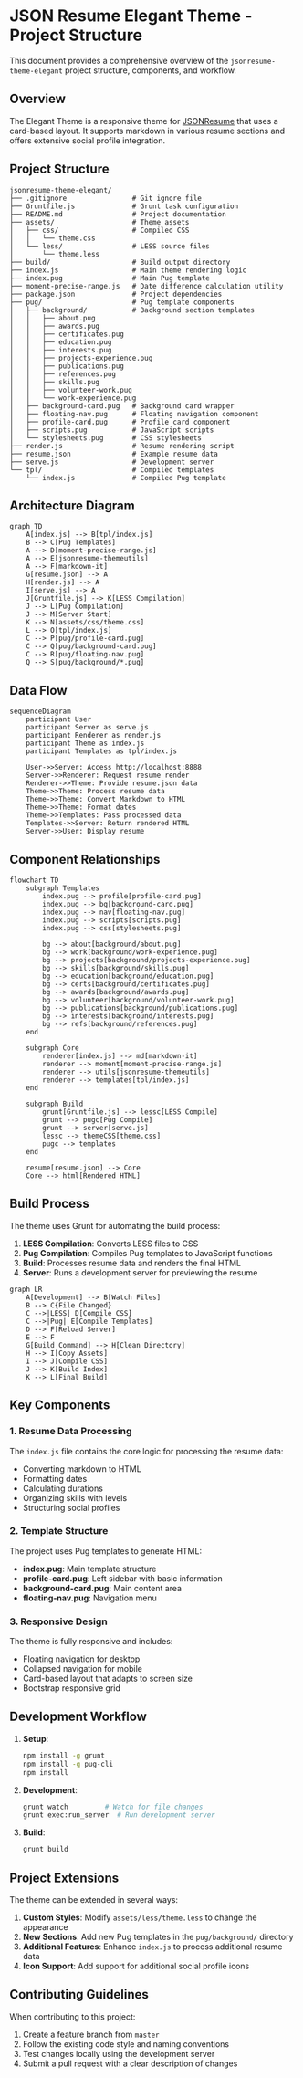 # JSON Resume Elegant Theme - Project Structure

This document provides a comprehensive overview of the `jsonresume-theme-elegant` project structure, components, and workflow.

## Overview

The Elegant Theme is a responsive theme for [JSONResume](https://jsonresume.org/) that uses a card-based layout. It supports markdown in various resume sections and offers extensive social profile integration.

## Project Structure

```
jsonresume-theme-elegant/
├── .gitignore                # Git ignore file
├── Gruntfile.js              # Grunt task configuration
├── README.md                 # Project documentation
├── assets/                   # Theme assets
│   ├── css/                  # Compiled CSS
│   │   └── theme.css
│   └── less/                 # LESS source files
│       └── theme.less
├── build/                    # Build output directory
├── index.js                  # Main theme rendering logic
├── index.pug                 # Main Pug template
├── moment-precise-range.js   # Date difference calculation utility
├── package.json              # Project dependencies
├── pug/                      # Pug template components
│   ├── background/           # Background section templates
│   │   ├── about.pug
│   │   ├── awards.pug
│   │   ├── certificates.pug
│   │   ├── education.pug
│   │   ├── interests.pug
│   │   ├── projects-experience.pug
│   │   ├── publications.pug
│   │   ├── references.pug
│   │   ├── skills.pug
│   │   ├── volunteer-work.pug
│   │   └── work-experience.pug
│   ├── background-card.pug   # Background card wrapper
│   ├── floating-nav.pug      # Floating navigation component
│   ├── profile-card.pug      # Profile card component
│   ├── scripts.pug           # JavaScript scripts
│   └── stylesheets.pug       # CSS stylesheets
├── render.js                 # Resume rendering script
├── resume.json               # Example resume data
├── serve.js                  # Development server
└── tpl/                      # Compiled templates
    └── index.js              # Compiled Pug template
```

## Architecture Diagram

```mermaid
graph TD
    A[index.js] --> B[tpl/index.js]
    B --> C[Pug Templates]
    A --> D[moment-precise-range.js]
    A --> E[jsonresume-themeutils]
    A --> F[markdown-it]
    G[resume.json] --> A
    H[render.js] --> A
    I[serve.js] --> A
    J[Gruntfile.js] --> K[LESS Compilation]
    J --> L[Pug Compilation]
    J --> M[Server Start]
    K --> N[assets/css/theme.css]
    L --> O[tpl/index.js]
    C --> P[pug/profile-card.pug]
    C --> Q[pug/background-card.pug]
    C --> R[pug/floating-nav.pug]
    Q --> S[pug/background/*.pug]
```

## Data Flow

```mermaid
sequenceDiagram
    participant User
    participant Server as serve.js
    participant Renderer as render.js
    participant Theme as index.js
    participant Templates as tpl/index.js

    User->>Server: Access http://localhost:8888
    Server->>Renderer: Request resume render
    Renderer->>Theme: Provide resume.json data
    Theme->>Theme: Process resume data
    Theme->>Theme: Convert Markdown to HTML
    Theme->>Theme: Format dates
    Theme->>Templates: Pass processed data
    Templates->>Server: Return rendered HTML
    Server->>User: Display resume
```

## Component Relationships

```mermaid
flowchart TD
    subgraph Templates
        index.pug --> profile[profile-card.pug]
        index.pug --> bg[background-card.pug]
        index.pug --> nav[floating-nav.pug]
        index.pug --> scripts[scripts.pug]
        index.pug --> css[stylesheets.pug]

        bg --> about[background/about.pug]
        bg --> work[background/work-experience.pug]
        bg --> projects[background/projects-experience.pug]
        bg --> skills[background/skills.pug]
        bg --> education[background/education.pug]
        bg --> certs[background/certificates.pug]
        bg --> awards[background/awards.pug]
        bg --> volunteer[background/volunteer-work.pug]
        bg --> publications[background/publications.pug]
        bg --> interests[background/interests.pug]
        bg --> refs[background/references.pug]
    end

    subgraph Core
        renderer[index.js] --> md[markdown-it]
        renderer --> moment[moment-precise-range.js]
        renderer --> utils[jsonresume-themeutils]
        renderer --> templates[tpl/index.js]
    end

    subgraph Build
        grunt[Gruntfile.js] --> lessc[LESS Compile]
        grunt --> pugc[Pug Compile]
        grunt --> server[serve.js]
        lessc --> themeCSS[theme.css]
        pugc --> templates
    end

    resume[resume.json] --> Core
    Core --> html[Rendered HTML]
```

## Build Process

The theme uses Grunt for automating the build process:

1. **LESS Compilation**: Converts LESS files to CSS
2. **Pug Compilation**: Compiles Pug templates to JavaScript functions
3. **Build**: Processes resume data and renders the final HTML
4. **Server**: Runs a development server for previewing the resume

```mermaid
graph LR
    A[Development] --> B[Watch Files]
    B --> C{File Changed}
    C -->|LESS| D[Compile CSS]
    C -->|Pug| E[Compile Templates]
    D --> F[Reload Server]
    E --> F
    G[Build Command] --> H[Clean Directory]
    H --> I[Copy Assets]
    I --> J[Compile CSS]
    J --> K[Build Index]
    K --> L[Final Build]
```

## Key Components

### 1. Resume Data Processing

The `index.js` file contains the core logic for processing the resume data:

- Converting markdown to HTML
- Formatting dates
- Calculating durations
- Organizing skills with levels
- Structuring social profiles

### 2. Template Structure

The project uses Pug templates to generate HTML:

- **index.pug**: Main template structure
- **profile-card.pug**: Left sidebar with basic information
- **background-card.pug**: Main content area
- **floating-nav.pug**: Navigation menu

### 3. Responsive Design

The theme is fully responsive and includes:

- Floating navigation for desktop
- Collapsed navigation for mobile
- Card-based layout that adapts to screen size
- Bootstrap responsive grid

## Development Workflow

1. **Setup**:
   ```bash
   npm install -g grunt
   npm install -g pug-cli
   npm install
   ```

2. **Development**:
   ```bash
   grunt watch         # Watch for file changes
   grunt exec:run_server  # Run development server
   ```

3. **Build**:
   ```bash
   grunt build
   ```

## Project Extensions

The theme can be extended in several ways:

1. **Custom Styles**: Modify `assets/less/theme.less` to change the appearance
2. **New Sections**: Add new Pug templates in the `pug/background/` directory
3. **Additional Features**: Enhance `index.js` to process additional resume data
4. **Icon Support**: Add support for additional social profile icons

## Contributing Guidelines

When contributing to this project:

1. Create a feature branch from `master`
2. Follow the existing code style and naming conventions
3. Test changes locally using the development server
4. Submit a pull request with a clear description of changes